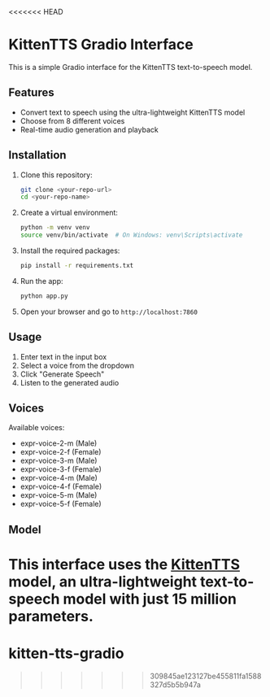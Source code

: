 <<<<<<< HEAD
# KittenTTS Gradio Interface

This is a simple Gradio interface for the KittenTTS text-to-speech model.

## Features

- Convert text to speech using the ultra-lightweight KittenTTS model
- Choose from 8 different voices
- Real-time audio generation and playback

## Installation

1. Clone this repository:
   ```bash
   git clone <your-repo-url>
   cd <your-repo-name>
   ```

2. Create a virtual environment:
   ```bash
   python -m venv venv
   source venv/bin/activate  # On Windows: venv\Scripts\activate
   ```

3. Install the required packages:
   ```bash
   pip install -r requirements.txt
   ```

4. Run the app:
   ```bash
   python app.py
   ```

5. Open your browser and go to `http://localhost:7860`

## Usage

1. Enter text in the input box
2. Select a voice from the dropdown
3. Click "Generate Speech"
4. Listen to the generated audio

## Voices

Available voices:
- expr-voice-2-m (Male)
- expr-voice-2-f (Female)
- expr-voice-3-m (Male)
- expr-voice-3-f (Female)
- expr-voice-4-m (Male)
- expr-voice-4-f (Female)
- expr-voice-5-m (Male)
- expr-voice-5-f (Female)

## Model

This interface uses the [KittenTTS](https://github.com/KittenML/KittenTTS) model, an ultra-lightweight text-to-speech model with just 15 million parameters.
=======
# kitten-tts-gradio
>>>>>>> 309845ae123127be455811fa1588327d5b5b947a
